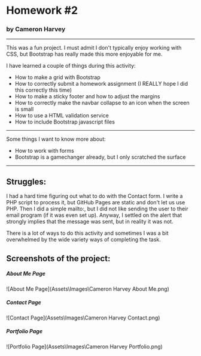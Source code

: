 # Homework #2

### by Cameron Harvey

---

This was a fun project.  I must admit I don't typically enjoy working with CSS, but Bootstrap has really made this more enjoyable for me.

I have learned a couple of things during this activity:
- How to make a grid with Bootstrap
- How to correctly submit a homework assignment (I REALLY hope I did this correctly this time)
- How to make a sticky footer and how to adjust the margins
- How to correctly make the navbar collapse to an icon when the screen is small
- How to use a HTML validation service
- How to include Bootstrap javascript files

---

Some things I want to know more about:
- How to work with forms
- Bootstrap is a gamechanger already, but I only scratched the surface

---

## Struggles:

I had a hard time figuring out what to do with the Contact form.  I write a PHP script to process it, but GitHub Pages are static and don't let us use PHP.  Then I did a simple mailto:, but I did not like sending the user to their email program (if it was even set up).  Anyway, I settled on the alert that strongly implies that the message was sent, but in reality it was not.

There is a lot of ways to do this activity and sometimes I was a bit overwhelmed by the wide variety ways of completing the task.

## Screenshots of the project:

##### About Me Page
![About Me Page](Assets\Images\Cameron Harvey   About Me.png)

##### Contact Page
![Contact Page](Assets\Images\Cameron Harvey   Contact.png)

##### Portfolio Page
![Portfolio Page](Assets\Images\Cameron Harvey   Portfolio.png)